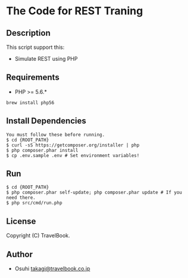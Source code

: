 # The Code for REST Traning

Description
---
This script support this:
+ Simulate REST using PHP

Requirements
---
- PHP >= 5.6.*
```
brew install php56
```

Install Dependencies
---

```
You must follow these before running.
$ cd {ROOT_PATH}
$ curl -sS https://getcomposer.org/installer | php
$ php composer.phar install
$ cp .env.sample .env # Set environment variables!
```

Run
---

```
$ cd {ROOT_PATH}
$ php composer.phar self-update; php composer.phar update # If you need there.
$ php src/cmd/run.php
```

License
---

Copyright (C) TravelBook.

Author
---

* Osuhi <takagi@travelbook.co.jp>
